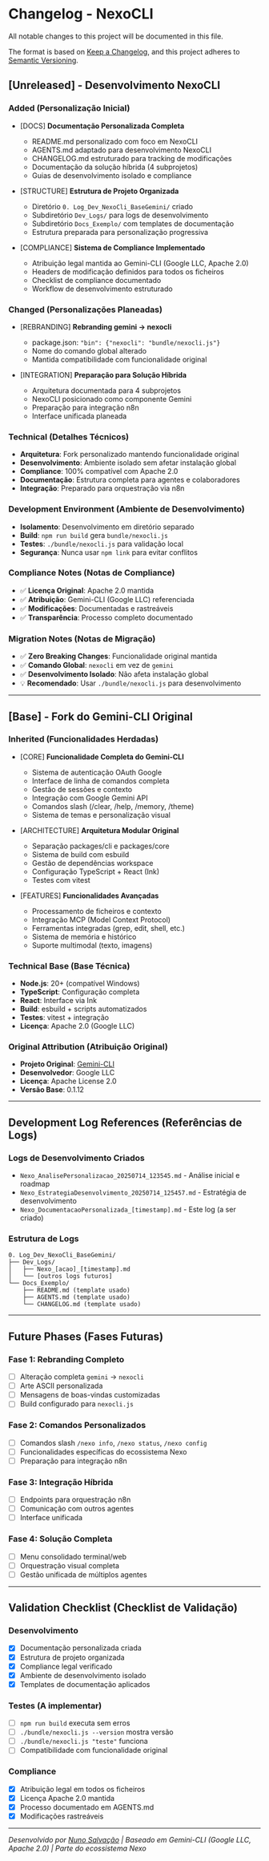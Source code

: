 # Changelog - NexoCLI

All notable changes to this project will be documented in this file.

The format is based on [Keep a Changelog](https://keepachangelog.com/en/1.0.0/),
and this project adheres to [Semantic Versioning](https://semver.org/spec/v2.0.0.html).

## [Unreleased] - Desenvolvimento NexoCLI

### Added (Personalização Inicial)

- [DOCS] **Documentação Personalizada Completa**
  - README.md personalizado com foco em NexoCLI
  - AGENTS.md adaptado para desenvolvimento NexoCLI
  - CHANGELOG.md estruturado para tracking de modificações
  - Documentação da solução híbrida (4 subprojetos)
  - Guias de desenvolvimento isolado e compliance

- [STRUCTURE] **Estrutura de Projeto Organizada**
  - Diretório `0. Log_Dev_NexoCli_BaseGemini/` criado
  - Subdiretório `Dev_Logs/` para logs de desenvolvimento
  - Subdiretório `Docs_Exemplo/` com templates de documentação
  - Estrutura preparada para personalização progressiva

- [COMPLIANCE] **Sistema de Compliance Implementado**
  - Atribuição legal mantida ao Gemini-CLI (Google LLC, Apache 2.0)
  - Headers de modificação definidos para todos os ficheiros
  - Checklist de compliance documentado
  - Workflow de desenvolvimento estruturado

### Changed (Personalizações Planeadas)

- [REBRANDING] **Rebranding gemini → nexocli**
  - package.json: `"bin": {"nexocli": "bundle/nexocli.js"}`
  - Nome do comando global alterado
  - Mantida compatibilidade com funcionalidade original

- [INTEGRATION] **Preparação para Solução Híbrida**
  - Arquitetura documentada para 4 subprojetos
  - NexoCLI posicionado como componente Gemini
  - Preparação para integração n8n
  - Interface unificada planeada

### Technical (Detalhes Técnicos)

- **Arquitetura**: Fork personalizado mantendo funcionalidade original
- **Desenvolvimento**: Ambiente isolado sem afetar instalação global
- **Compliance**: 100% compatível com Apache 2.0
- **Documentação**: Estrutura completa para agentes e colaboradores
- **Integração**: Preparado para orquestração via n8n

### Development Environment (Ambiente de Desenvolvimento)

- **Isolamento**: Desenvolvimento em diretório separado
- **Build**: `npm run build` gera `bundle/nexocli.js`
- **Testes**: `./bundle/nexocli.js` para validação local
- **Segurança**: Nunca usar `npm link` para evitar conflitos

### Compliance Notes (Notas de Compliance)

- ✅ **Licença Original**: Apache 2.0 mantida
- ✅ **Atribuição**: Gemini-CLI (Google LLC) referenciada
- ✅ **Modificações**: Documentadas e rastreáveis
- ✅ **Transparência**: Processo completo documentado

### Migration Notes (Notas de Migração)

- ✅ **Zero Breaking Changes**: Funcionalidade original mantida
- ✅ **Comando Global**: `nexocli` em vez de `gemini`
- ✅ **Desenvolvimento Isolado**: Não afeta instalação global
- 💡 **Recomendado**: Usar `./bundle/nexocli.js` para desenvolvimento

---

## [Base] - Fork do Gemini-CLI Original

### Inherited (Funcionalidades Herdadas)

- [CORE] **Funcionalidade Completa do Gemini-CLI**
  - Sistema de autenticação OAuth Google
  - Interface de linha de comandos completa
  - Gestão de sessões e contexto
  - Integração com Google Gemini API
  - Comandos slash (/clear, /help, /memory, /theme)
  - Sistema de temas e personalização visual

- [ARCHITECTURE] **Arquitetura Modular Original**
  - Separação packages/cli e packages/core
  - Sistema de build com esbuild
  - Gestão de dependências workspace
  - Configuração TypeScript + React (Ink)
  - Testes com vitest

- [FEATURES] **Funcionalidades Avançadas**
  - Processamento de ficheiros e contexto
  - Integração MCP (Model Context Protocol)
  - Ferramentas integradas (grep, edit, shell, etc.)
  - Sistema de memória e histórico
  - Suporte multimodal (texto, imagens)

### Technical Base (Base Técnica)

- **Node.js**: 20+ (compatível Windows)
- **TypeScript**: Configuração completa
- **React**: Interface via Ink
- **Build**: esbuild + scripts automatizados
- **Testes**: vitest + integração
- **Licença**: Apache 2.0 (Google LLC)

### Original Attribution (Atribuição Original)

- **Projeto Original**: [Gemini-CLI](https://github.com/google-gemini/gemini-cli)
- **Desenvolvedor**: Google LLC
- **Licença**: Apache License 2.0
- **Versão Base**: 0.1.12

---

## Development Log References (Referências de Logs)

### Logs de Desenvolvimento Criados

- `Nexo_AnalisePersonalizacao_20250714_123545.md` - Análise inicial e roadmap
- `Nexo_EstrategiaDesenvolvimento_20250714_125457.md` - Estratégia de desenvolvimento
- `Nexo_DocumentacaoPersonalizada_[timestamp].md` - Este log (a ser criado)

### Estrutura de Logs

```
0. Log_Dev_NexoCli_BaseGemini/
├── Dev_Logs/
│   ├── Nexo_[acao]_[timestamp].md
│   └── [outros logs futuros]
└── Docs_Exemplo/
    ├── README.md (template usado)
    ├── AGENTS.md (template usado)
    └── CHANGELOG.md (template usado)
```

---

## Future Phases (Fases Futuras)

### Fase 1: Rebranding Completo
- [ ] Alteração completa `gemini` → `nexocli`
- [ ] Arte ASCII personalizada
- [ ] Mensagens de boas-vindas customizadas
- [ ] Build configurado para `nexocli.js`

### Fase 2: Comandos Personalizados
- [ ] Comandos slash `/nexo info`, `/nexo status`, `/nexo config`
- [ ] Funcionalidades específicas do ecossistema Nexo
- [ ] Preparação para integração n8n

### Fase 3: Integração Híbrida
- [ ] Endpoints para orquestração n8n
- [ ] Comunicação com outros agentes
- [ ] Interface unificada

### Fase 4: Solução Completa
- [ ] Menu consolidado terminal/web
- [ ] Orquestração visual completa
- [ ] Gestão unificada de múltiplos agentes

---

## Validation Checklist (Checklist de Validação)

### Desenvolvimento
- [x] Documentação personalizada criada
- [x] Estrutura de projeto organizada
- [x] Compliance legal verificado
- [x] Ambiente de desenvolvimento isolado
- [x] Templates de documentação aplicados

### Testes (A implementar)
- [ ] `npm run build` executa sem erros
- [ ] `./bundle/nexocli.js --version` mostra versão
- [ ] `./bundle/nexocli.js "teste"` funciona
- [ ] Compatibilidade com funcionalidade original

### Compliance
- [x] Atribuição legal em todos os ficheiros
- [x] Licença Apache 2.0 mantida
- [x] Processo documentado em AGENTS.md
- [x] Modificações rastreáveis

---

*Desenvolvido por [Nuno Salvação](mailto:nexo-modeling@outlook.com) | Baseado em Gemini-CLI (Google LLC, Apache 2.0) | Parte do ecossistema Nexo*